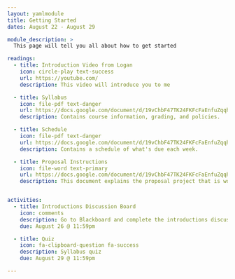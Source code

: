 ```yaml
---
layout: yamlmodule
title: Getting Started
dates: August 22 - August 29

module_description: >
  This page will tell you all about how to get started

readings:
  - title: Introduction Video from Logan
    icon: circle-play text-success
    url: https://youtube.com/
    description: This video will introduce you to me

  - title: Syllabus
    icon: file-pdf text-danger
    url: https://docs.google.com/document/d/19vChbF47TK24FKFcFaEnfuZqqhN9PJHtNVPvYoLSTOQ/export?format=pdf
    description: Contains course information, grading, and policies.

  - title: Schedule
    icon: file-pdf text-danger
    url: https://docs.google.com/document/d/19vChbF47TK24FKFcFaEnfuZqqhN9PJHtNVPvYoLSTOQ/export?format=pdf
    description: Contains a schedule of what's due each week.

  - title: Proposal Instructions
    icon: file-word text-primary
    url: https://docs.google.com/document/d/19vChbF47TK24FKFcFaEnfuZqqhN9PJHtNVPvYoLSTOQ/export?format=pdf
    description: This document explains the proposal project that is worth 60% of your final grade in this course.


activities:
  - title: Introductions Discussion Board
    icon: comments
    description: Go to Blackboard and complete the introductions discussion board.
    due: August 26 @ 11:59pm

  - title: Quiz
    icon: fa-clipboard-question fa-success
    description: Syllabus quiz
    due: August 29 @ 11:59pm

---
```

